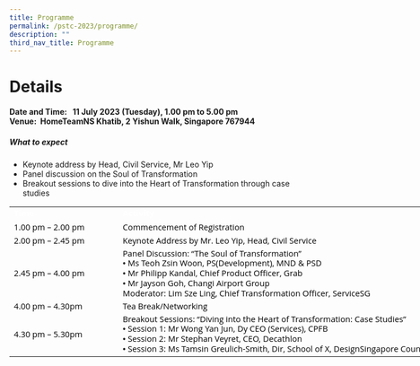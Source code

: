 ```yaml
---
title: Programme
permalink: /pstc-2023/programme/
description: ""
third_nav_title: Programme
---
```

# **Details**   
**Date and Time: &nbsp; 11 July 2023 (Tuesday), 1.00 pm to 5.00 pm   
Venue:&nbsp; HomeTeamNS Khatib, 2 Yishun Walk, Singapore 767944**

##### **What to expect**
* Keynote address by Head, Civil Service, Mr Leo Yip
* Panel discussion on the Soul of Transformation
* Breakout sessions to dive into the Heart of Transformation through case studies
   <!--tr {mso-height-source:auto;} col {mso-width-source:auto;} td {padding-top:1.0px; padding-right:1.0px; padding-left:1.0px; mso-ignore:padding; color:windowtext; font-size:18.0pt; font-weight:400; font-style:normal; text-decoration:none; font-family:Arial; mso-generic-font-family:auto; mso-font-charset:0; text-align:general; vertical-align:bottom; border:none; mso-background-source:auto; mso-pattern:auto;} .oa1 {border:.25pt solid #AFABAB; background:#59ABAA; mso-pattern:auto none; text-align:justify; vertical-align:top; padding-bottom:3.6pt; padding-left:7.2pt; padding-top:3.6pt; padding-right:7.2pt;} .oa2 {border:.25pt solid #AFABAB; text-align:justify; vertical-align:top; padding-bottom:3.6pt; padding-left:7.2pt; padding-top:3.6pt; padding-right:7.2pt;} -->

<table style="border-collapse:
 collapse;width:598pt;mso-yfti-tbllook:1568" width="1197" cellspacing="0" cellpadding="0" border="0"><colgroup><col style="mso-width-source:userset;width:139pt" width="278"> <col style="mso-width-source:userset;width:459pt" width="918"></colgroup><tbody><tr><td style="width:139pt" width="278" class="oa1"><p style="language:en-US;line-height:107%;margin-top:0pt;margin-bottom:0pt;
  margin-left:0in;text-align:justify;text-justify:inter-ideograph;direction:
  ltr;unicode-bidi:embed;mso-line-break-override:none;word-break:normal;
  punctuation-wrap:hanging"><span style="font-size:11.0pt;font-family:&quot;Open Sans&quot;;
  mso-ascii-font-family:&quot;Open Sans&quot;;mso-fareast-font-family:&quot;Open Sans&quot;;
  mso-bidi-font-family:&quot;Open Sans&quot;;color:white;mso-color-index:14;mso-font-kerning:
  12.0pt;language:en-SG;font-weight:bold;mso-style-textfill-type:solid;
  mso-style-textfill-fill-themecolor:light1;mso-style-textfill-fill-color:white;
  mso-style-textfill-fill-alpha:100.0%">Time</span></p></td><td style="width:459pt" width="918" class="oa1"><p style="language:en-US;line-height:107%;margin-top:0pt;margin-bottom:0pt;
  margin-left:0in;text-align:justify;text-justify:inter-ideograph;direction:
  ltr;unicode-bidi:embed;mso-line-break-override:none;word-break:normal;
  punctuation-wrap:hanging"><span style="font-size:11.0pt;font-family:&quot;Open Sans&quot;;
  mso-ascii-font-family:&quot;Open Sans&quot;;mso-fareast-font-family:&quot;Open Sans&quot;;
  mso-bidi-font-family:&quot;Open Sans&quot;;color:white;mso-color-index:14;mso-font-kerning:
  12.0pt;language:en-SG;font-weight:bold;mso-style-textfill-type:solid;
  mso-style-textfill-fill-themecolor:light1;mso-style-textfill-fill-color:white;
  mso-style-textfill-fill-alpha:100.0%">Activity</span></p></td></tr><tr style="mso-height-source:userset;height:19.21pt" height="38"><td style="height:19.21pt;width:139pt" width="278" class="oa2" height="38"><p style="language:en-US;line-height:107%;margin-top:0pt;margin-bottom:0pt;
  margin-left:0in;text-align:justify;text-justify:inter-ideograph;direction:
  ltr;unicode-bidi:embed;mso-line-break-override:none;word-break:normal;
  punctuation-wrap:hanging"><span style="font-size:11.0pt;font-family:&quot;Open Sans&quot;;
  mso-ascii-font-family:&quot;Open Sans&quot;;mso-fareast-font-family:&quot;Open Sans&quot;;
  mso-bidi-font-family:&quot;Open Sans&quot;;color:black;mso-color-index:13;mso-font-kerning:
  12.0pt;language:en-US;mso-style-textfill-type:solid;mso-style-textfill-fill-themecolor:
  dark1;mso-style-textfill-fill-color:black;mso-style-textfill-fill-alpha:100.0%">1.00 </span><span style="font-size:11.0pt;font-family:&quot;Open Sans&quot;;mso-ascii-font-family:
  &quot;Open Sans&quot;;mso-fareast-font-family:&quot;Open Sans&quot;;mso-bidi-font-family:&quot;Open Sans&quot;;
  color:black;mso-color-index:13;mso-font-kerning:12.0pt;language:en-US;
  mso-style-textfill-type:solid;mso-style-textfill-fill-themecolor:dark1;
  mso-style-textfill-fill-color:black;mso-style-textfill-fill-alpha:100.0%">pm </span><span style="font-size:11.0pt;font-family:&quot;Open Sans&quot;;mso-ascii-font-family:&quot;Open Sans&quot;;
  mso-fareast-font-family:&quot;Open Sans&quot;;mso-bidi-font-family:&quot;Open Sans&quot;;
  color:black;mso-color-index:13;mso-font-kerning:12.0pt;language:en-SG;
  mso-style-textfill-type:solid;mso-style-textfill-fill-themecolor:dark1;
  mso-style-textfill-fill-color:black;mso-style-textfill-fill-alpha:100.0%">– 2.00 pm</span></p></td><td style="width:459pt" width="918" class="oa2"><p style="language:en-US;line-height:107%;margin-top:0pt;margin-bottom:0pt;
  margin-left:0in;text-align:justify;text-justify:inter-ideograph;direction:
  ltr;unicode-bidi:embed;mso-line-break-override:none;word-break:normal;
  punctuation-wrap:hanging"><span style="font-size:11.0pt;font-family:&quot;Open Sans&quot;;
  mso-ascii-font-family:&quot;Open Sans&quot;;mso-fareast-font-family:&quot;Open Sans&quot;;
  mso-bidi-font-family:&quot;Open Sans&quot;;color:black;mso-color-index:13;mso-font-kerning:
  12.0pt;language:en-US;mso-style-textfill-type:solid;mso-style-textfill-fill-themecolor:
  dark1;mso-style-textfill-fill-color:black;mso-style-textfill-fill-alpha:100.0%">Commencement</span><span style="font-size:11.0pt;font-family:&quot;Open Sans&quot;;mso-ascii-font-family:&quot;Open Sans&quot;;
  mso-fareast-font-family:&quot;Open Sans&quot;;mso-bidi-font-family:&quot;Open Sans&quot;;
  color:black;mso-color-index:13;mso-font-kerning:12.0pt;language:en-US;
  vertical-align:baseline;mso-text-raise:0%;mso-style-textfill-type:solid;
  mso-style-textfill-fill-themecolor:dark1;mso-style-textfill-fill-color:black;
  mso-style-textfill-fill-alpha:100.0%"> of </span><span style="font-size:11.0pt;
  font-family:&quot;Open Sans&quot;;mso-ascii-font-family:&quot;Open Sans&quot;;mso-fareast-font-family:
  &quot;Open Sans&quot;;mso-bidi-font-family:&quot;Open Sans&quot;;color:black;mso-color-index:
  13;mso-font-kerning:12.0pt;language:en-US;mso-style-textfill-type:solid;
  mso-style-textfill-fill-themecolor:dark1;mso-style-textfill-fill-color:black;
  mso-style-textfill-fill-alpha:100.0%">Registration</span></p></td></tr><tr style="mso-height-source:userset;height:11.43pt" height="23"><td style="height:11.43pt;width:139pt" width="278" class="oa2" height="23"><p style="language:en-US;line-height:107%;margin-top:0pt;margin-bottom:0pt;
  margin-left:0in;margin-right:0in;text-indent:0in;text-align:justify;
  text-justify:inter-ideograph;direction:ltr;unicode-bidi:embed;mso-vertical-align-alt:
  auto;mso-line-break-override:none;word-break:normal;punctuation-wrap:hanging"><span style="font-size:11.0pt;font-family:&quot;Open Sans&quot;;mso-ascii-font-family:&quot;Open Sans&quot;;
  mso-fareast-font-family:&quot;Open Sans&quot;;mso-bidi-font-family:&quot;Open Sans&quot;;
  color:black;mso-color-index:13;mso-font-kerning:12.0pt;language:en-US;
  mso-style-textfill-type:solid;mso-style-textfill-fill-themecolor:dark1;
  mso-style-textfill-fill-color:black;mso-style-textfill-fill-alpha:100.0%">2.00 pm&nbsp;</span><span style="font-size:11.0pt;font-family:&quot;Open Sans&quot;;
  mso-ascii-font-family:&quot;Open Sans&quot;;mso-fareast-font-family:&quot;Open Sans&quot;;
  mso-bidi-font-family:&quot;Open Sans&quot;;color:black;mso-color-index:13;mso-font-kerning:
  12.0pt;language:en-SG;mso-style-textfill-type:solid;mso-style-textfill-fill-themecolor:
  dark1;mso-style-textfill-fill-color:black;mso-style-textfill-fill-alpha:100.0%">–</span><span style="font-size:11.0pt;font-family:&quot;Open Sans&quot;;mso-ascii-font-family:&quot;Open Sans&quot;;
  mso-fareast-font-family:&quot;Open Sans&quot;;mso-bidi-font-family:&quot;Open Sans&quot;;
  color:black;mso-color-index:13;mso-font-kerning:12.0pt;language:en-US;
  mso-style-textfill-type:solid;mso-style-textfill-fill-themecolor:dark1;
  mso-style-textfill-fill-color:black;mso-style-textfill-fill-alpha:100.0%"> 2.45 pm</span></p><p style="language:en-US;line-height:107%;margin-top:0pt;margin-bottom:0pt;
  margin-left:0in;text-align:justify;text-justify:inter-ideograph;direction:
  ltr;unicode-bidi:embed;mso-line-break-override:none;word-break:normal;
  punctuation-wrap:hanging"></p></td><td style="width:459pt" width="918" class="oa2"><p style="language:en-US;line-height:107%;margin-top:0pt;margin-bottom:0pt;
  margin-left:0in;text-align:justify;text-justify:inter-ideograph;direction:
  ltr;unicode-bidi:embed;mso-line-break-override:none;word-break:normal;
  punctuation-wrap:hanging"><span style="font-size:11.0pt;font-family:&quot;Open Sans&quot;;
  mso-ascii-font-family:&quot;Open Sans&quot;;mso-fareast-font-family:&quot;Open Sans&quot;;
  mso-bidi-font-family:&quot;Open Sans&quot;;color:black;mso-color-index:13;mso-font-kerning:
  12.0pt;language:en-US;mso-style-textfill-type:solid;mso-style-textfill-fill-themecolor:
  dark1;mso-style-textfill-fill-color:black;mso-style-textfill-fill-alpha:100.0%">Keynote Address by </span><span style="font-size:11.0pt;font-family:&quot;Open Sans&quot;;
  mso-ascii-font-family:&quot;Open Sans&quot;;mso-fareast-font-family:&quot;Open Sans&quot;;
  mso-bidi-font-family:&quot;Open Sans&quot;;color:black;mso-color-index:13;mso-font-kerning:
  12.0pt;language:en-US;mso-style-textfill-type:solid;mso-style-textfill-fill-themecolor:
  dark1;mso-style-textfill-fill-color:black;mso-style-textfill-fill-alpha:100.0%">Mr. Leo Yip, Head, Civil Service</span></p></td></tr><tr style="mso-height-source:userset;height:42.29pt" height="85"><td style="height:42.29pt;width:139pt" width="278" class="oa2" height="85"><p style="language:en-US;line-height:107%;margin-top:0pt;margin-bottom:0pt;
  margin-left:0in;text-align:justify;text-justify:inter-ideograph;direction:
  ltr;unicode-bidi:embed;mso-line-break-override:none;word-break:normal;
  punctuation-wrap:hanging"><span style="font-size:11.0pt;font-family:&quot;Open Sans&quot;;
  mso-ascii-font-family:&quot;Open Sans&quot;;mso-fareast-font-family:&quot;Open Sans&quot;;
  mso-bidi-font-family:&quot;Open Sans&quot;;color:black;mso-color-index:13;mso-font-kerning:
  12.0pt;language:en-US;mso-style-textfill-type:solid;mso-style-textfill-fill-themecolor:
  dark1;mso-style-textfill-fill-color:black;mso-style-textfill-fill-alpha:100.0%">2.45 pm</span><span style="font-size:11.0pt;font-family:&quot;Open Sans&quot;;mso-ascii-font-family:
  &quot;Open Sans&quot;;mso-fareast-font-family:&quot;Open Sans&quot;;mso-bidi-font-family:&quot;Open Sans&quot;;
  color:black;mso-color-index:13;mso-font-kerning:12.0pt;language:en-SG;
  mso-style-textfill-type:solid;mso-style-textfill-fill-themecolor:dark1;
  mso-style-textfill-fill-color:black;mso-style-textfill-fill-alpha:100.0%"> – 4.00 pm</span></p><p style="language:en-US;line-height:107%;margin-top:0pt;margin-bottom:0pt;
  margin-left:0in;text-align:justify;text-justify:inter-ideograph;direction:
  ltr;unicode-bidi:embed;mso-line-break-override:none;word-break:normal;
  punctuation-wrap:hanging"></p></td><td style="width:459pt" width="918" class="oa2"><p style="language:en-US;line-height:107%;margin-top:0pt;margin-bottom:0pt;
  margin-left:0in;text-align:justify;text-justify:inter-ideograph;direction:
  ltr;unicode-bidi:embed;mso-line-break-override:none;word-break:normal;
  punctuation-wrap:hanging"><span style="font-size:11.0pt;font-family:&quot;Open Sans&quot;;
  mso-ascii-font-family:&quot;Open Sans&quot;;mso-fareast-font-family:&quot;Open Sans&quot;;
  mso-bidi-font-family:&quot;Open Sans&quot;;color:black;mso-color-index:13;mso-font-kerning:
  12.0pt;language:en-US;mso-style-textfill-type:solid;mso-style-textfill-fill-themecolor:
  dark1;mso-style-textfill-fill-color:black;mso-style-textfill-fill-alpha:100.0%">Panel Discussion: “The Soul of Transformation</span><span style="font-size:11.0pt;
  font-family:&quot;Open Sans&quot;;mso-ascii-font-family:&quot;Open Sans&quot;;mso-fareast-font-family:
  &quot;Open Sans&quot;;mso-bidi-font-family:&quot;Open Sans&quot;;color:black;mso-color-index:
  13;mso-font-kerning:12.0pt;language:en-US;mso-style-textfill-type:solid;
  mso-style-textfill-fill-themecolor:dark1;mso-style-textfill-fill-color:black;
  mso-style-textfill-fill-alpha:100.0%">”</span></p><div style="language:en-US;line-height:106%;margin-top:0pt;
  margin-bottom:0pt;margin-left:.38in;text-indent:-.38in;text-align:justify;
  text-justify:inter-ideograph;direction:ltr;unicode-bidi:embed;tab-stops:left 36.0pt;
  mso-line-break-override:none;word-break:normal;punctuation-wrap:hanging" class="O0"><span style="font-size:11.0pt"><span style="mso-special-format:bullet;font-family:
  Arial">•</span></span><span style="font-size:11.0pt;font-family:&quot;Open Sans&quot;;
  mso-ascii-font-family:&quot;Open Sans&quot;;mso-fareast-font-family:&quot;Open Sans&quot;;
  mso-bidi-font-family:&quot;Open Sans&quot;;color:black;mso-color-index:13;mso-font-kerning:
  12.0pt;language:en-SG;mso-style-textfill-type:solid;mso-style-textfill-fill-themecolor:
  dark1;mso-style-textfill-fill-color:black;mso-style-textfill-fill-alpha:100.0%"> Ms </span><span style="font-size:11.0pt;font-family:&quot;Open Sans&quot;;mso-ascii-font-family:
  &quot;Open Sans&quot;;mso-fareast-font-family:&quot;Open Sans&quot;;mso-bidi-font-family:&quot;Open Sans&quot;;
  color:black;mso-color-index:13;mso-font-kerning:12.0pt;language:en-SG;
  mso-style-textfill-type:solid;mso-style-textfill-fill-themecolor:dark1;
  mso-style-textfill-fill-color:black;mso-style-textfill-fill-alpha:100.0%">Teoh Zsin Woon, PS(</span><span style="font-size:11.0pt;font-family:&quot;Open Sans&quot;;
  mso-ascii-font-family:&quot;Open Sans&quot;;mso-fareast-font-family:&quot;Open Sans&quot;;
  mso-bidi-font-family:&quot;Open Sans&quot;;color:black;mso-color-index:13;mso-font-kerning:
  12.0pt;language:en-SG;mso-style-textfill-type:solid;mso-style-textfill-fill-themecolor:
  dark1;mso-style-textfill-fill-color:black;mso-style-textfill-fill-alpha:100.0%">Development), </span><span style="font-size:11.0pt;font-family:&quot;Open Sans&quot;;mso-ascii-font-family:
  &quot;Open Sans&quot;;mso-fareast-font-family:&quot;Open Sans&quot;;mso-bidi-font-family:&quot;Open Sans&quot;;
  color:black;mso-color-index:13;mso-font-kerning:12.0pt;language:en-SG;
  mso-style-textfill-type:solid;mso-style-textfill-fill-themecolor:dark1;
  mso-style-textfill-fill-color:black;mso-style-textfill-fill-alpha:100.0%">MND &amp; PSD</span></div><div style="language:en-US;line-height:106%;margin-top:0pt;
  margin-bottom:0pt;margin-left:.38in;text-indent:-.38in;text-align:justify;
  text-justify:inter-ideograph;direction:ltr;unicode-bidi:embed;tab-stops:left 36.0pt;
  mso-line-break-override:none;word-break:normal;punctuation-wrap:hanging" class="O0"><span style="font-size:11.0pt"><span style="mso-special-format:bullet;font-family:
  Arial">•</span></span><span style="font-size:11.0pt;font-family:&quot;Open Sans&quot;;
  mso-ascii-font-family:&quot;Open Sans&quot;;mso-fareast-font-family:&quot;Open Sans&quot;;
  mso-bidi-font-family:&quot;Open Sans&quot;;color:black;mso-color-index:13;mso-font-kerning:
  12.0pt;language:en-SG;mso-style-textfill-type:solid;mso-style-textfill-fill-themecolor:
  dark1;mso-style-textfill-fill-color:black;mso-style-textfill-fill-alpha:100.0%"> Mr </span><span style="font-size:11.0pt;font-family:&quot;Open Sans&quot;;mso-ascii-font-family:
  &quot;Open Sans&quot;;mso-fareast-font-family:&quot;Open Sans&quot;;mso-bidi-font-family:&quot;Open Sans&quot;;
  color:black;mso-color-index:13;mso-font-kerning:12.0pt;language:en-SG;
  mso-style-textfill-type:solid;mso-style-textfill-fill-themecolor:dark1;
  mso-style-textfill-fill-color:black;mso-style-textfill-fill-alpha:100.0%">Philipp Kandal, Chief Product Officer, Grab</span></div><div style="language:en-US;line-height:106%;margin-top:0pt;
  margin-bottom:0pt;margin-left:.38in;text-indent:-.38in;text-align:justify;
  text-justify:inter-ideograph;direction:ltr;unicode-bidi:embed;tab-stops:left 36.0pt;
  mso-line-break-override:none;word-break:normal;punctuation-wrap:hanging" class="O0"><span style="font-size:11.0pt"><span style="mso-special-format:bullet;font-family:
  Arial">•</span></span><span style="font-size:11.0pt;font-family:&quot;Open Sans&quot;;
  mso-ascii-font-family:&quot;Open Sans&quot;;mso-fareast-font-family:&quot;Open Sans&quot;;
  mso-bidi-font-family:&quot;Open Sans&quot;;color:black;mso-color-index:13;mso-font-kerning:
  12.0pt;language:en-SG;mso-style-textfill-type:solid;mso-style-textfill-fill-themecolor:
  dark1;mso-style-textfill-fill-color:black;mso-style-textfill-fill-alpha:100.0%"> Mr Jayson Goh, </span><span style="font-size:11.0pt;font-family:&quot;Open Sans&quot;;mso-ascii-font-family:
  &quot;Open Sans&quot;;mso-fareast-font-family:&quot;Open Sans&quot;;mso-bidi-font-family:&quot;Open Sans&quot;;
  color:black;mso-color-index:13;mso-font-kerning:12.0pt;language:en-SG;
  mso-style-textfill-type:solid;mso-style-textfill-fill-themecolor:dark1;
  mso-style-textfill-fill-color:black;mso-style-textfill-fill-alpha:100.0%">Changi Airport </span><span style="font-size:11.0pt;font-family:&quot;Open Sans&quot;;
  mso-ascii-font-family:&quot;Open Sans&quot;;mso-fareast-font-family:&quot;Open Sans&quot;;
  mso-bidi-font-family:&quot;Open Sans&quot;;color:black;mso-color-index:13;mso-font-kerning:
  12.0pt;language:en-SG;mso-style-textfill-type:solid;mso-style-textfill-fill-themecolor:
  dark1;mso-style-textfill-fill-color:black;mso-style-textfill-fill-alpha:100.0%">Group</span></div><p style="language:en-US;line-height:106%;margin-top:0pt;margin-bottom:0pt;
  margin-left:0in;text-indent:0in;text-align:justify;text-justify:inter-ideograph;
  direction:ltr;unicode-bidi:embed;tab-stops:left 36.0pt;mso-line-break-override:
  none;word-break:normal;punctuation-wrap:hanging"></p><p style="language:en-US;line-height:106%;margin-top:0pt;margin-bottom:0pt;
  margin-left:0in;text-indent:0in;text-align:justify;text-justify:inter-ideograph;
  direction:ltr;unicode-bidi:embed;tab-stops:left 36.0pt;mso-line-break-override:
  none;word-break:normal;punctuation-wrap:hanging"><span style="font-size:11.0pt;
  font-family:&quot;Open Sans&quot;;mso-ascii-font-family:&quot;Open Sans&quot;;mso-fareast-font-family:
  &quot;Open Sans&quot;;mso-bidi-font-family:&quot;Open Sans&quot;;color:black;mso-color-index:
  13;mso-font-kerning:12.0pt;language:en-US;mso-style-textfill-type:solid;
  mso-style-textfill-fill-themecolor:dark1;mso-style-textfill-fill-color:black;
  mso-style-textfill-fill-alpha:100.0%">Moderator: Lim Sze Ling, Chief Transformation Officer, ServiceSG</span></p></td></tr><tr style="mso-height-source:userset;height:11.43pt" height="23"><td style="height:11.43pt;width:139pt" width="278" class="oa2" height="23"><p style="language:en-US;line-height:107%;margin-top:0pt;margin-bottom:0pt;
  margin-left:0in;text-align:justify;text-justify:inter-ideograph;direction:
  ltr;unicode-bidi:embed;mso-line-break-override:none;word-break:normal;
  punctuation-wrap:hanging"><span style="font-size:11.0pt;font-family:&quot;Open Sans&quot;;
  mso-ascii-font-family:&quot;Open Sans&quot;;mso-fareast-font-family:&quot;Open Sans&quot;;
  mso-bidi-font-family:&quot;Open Sans&quot;;color:black;mso-color-index:13;mso-font-kerning:
  12.0pt;language:en-US;mso-style-textfill-type:solid;mso-style-textfill-fill-themecolor:
  dark1;mso-style-textfill-fill-color:black;mso-style-textfill-fill-alpha:100.0%">4.00 </span><span style="font-size:11.0pt;font-family:&quot;Open Sans&quot;;mso-ascii-font-family:
  &quot;Open Sans&quot;;mso-fareast-font-family:&quot;Open Sans&quot;;mso-bidi-font-family:&quot;Open Sans&quot;;
  color:black;mso-color-index:13;mso-font-kerning:12.0pt;language:en-US;
  mso-style-textfill-type:solid;mso-style-textfill-fill-themecolor:dark1;
  mso-style-textfill-fill-color:black;mso-style-textfill-fill-alpha:100.0%">pm</span><span style="font-size:11.0pt;font-family:&quot;Open Sans&quot;;mso-ascii-font-family:&quot;Open Sans&quot;;
  mso-fareast-font-family:&quot;Open Sans&quot;;mso-bidi-font-family:&quot;Open Sans&quot;;
  color:black;mso-color-index:13;mso-font-kerning:12.0pt;language:en-US;
  vertical-align:baseline;mso-text-raise:0%;mso-style-textfill-type:solid;
  mso-style-textfill-fill-themecolor:dark1;mso-style-textfill-fill-color:black;
  mso-style-textfill-fill-alpha:100.0%"> – 4.30pm</span></p></td><td style="width:459pt" width="918" class="oa2"><p style="language:en-US;line-height:107%;margin-top:0pt;margin-bottom:0pt;
  margin-left:0in;text-align:justify;text-justify:inter-ideograph;direction:
  ltr;unicode-bidi:embed;mso-line-break-override:none;word-break:normal;
  punctuation-wrap:hanging"><span style="font-size:11.0pt;font-family:&quot;Open Sans&quot;;
  mso-ascii-font-family:&quot;Open Sans&quot;;mso-fareast-font-family:&quot;Open Sans&quot;;
  mso-bidi-font-family:&quot;Open Sans&quot;;color:black;mso-color-index:13;mso-font-kerning:
  12.0pt;language:en-US;mso-style-textfill-type:solid;mso-style-textfill-fill-themecolor:
  dark1;mso-style-textfill-fill-color:black;mso-style-textfill-fill-alpha:100.0%">Tea </span><span style="font-size:11.0pt;font-family:&quot;Open Sans&quot;;mso-ascii-font-family:
  &quot;Open Sans&quot;;mso-fareast-font-family:&quot;Open Sans&quot;;mso-bidi-font-family:&quot;Open Sans&quot;;
  color:black;mso-color-index:13;mso-font-kerning:12.0pt;language:en-US;
  mso-style-textfill-type:solid;mso-style-textfill-fill-themecolor:dark1;
  mso-style-textfill-fill-color:black;mso-style-textfill-fill-alpha:100.0%">Break/Networking</span></p></td></tr><tr style="mso-height-source:userset;height:34.57pt" height="69"><td style="height:34.57pt;width:139pt" width="278" class="oa2" height="69"><p style="language:en-US;line-height:107%;margin-top:0pt;margin-bottom:0pt;
  margin-left:0in;text-align:justify;text-justify:inter-ideograph;direction:
  ltr;unicode-bidi:embed;mso-line-break-override:none;word-break:normal;
  punctuation-wrap:hanging"><span style="font-size:11.0pt;font-family:&quot;Open Sans&quot;;
  mso-ascii-font-family:&quot;Open Sans&quot;;mso-fareast-font-family:&quot;Open Sans&quot;;
  mso-bidi-font-family:&quot;Open Sans&quot;;color:black;mso-color-index:13;mso-font-kerning:
  12.0pt;language:en-US;mso-style-textfill-type:solid;mso-style-textfill-fill-themecolor:
  dark1;mso-style-textfill-fill-color:black;mso-style-textfill-fill-alpha:100.0%">4.30 </span><span style="font-size:11.0pt;font-family:&quot;Open Sans&quot;;mso-ascii-font-family:
  &quot;Open Sans&quot;;mso-fareast-font-family:&quot;Open Sans&quot;;mso-bidi-font-family:&quot;Open Sans&quot;;
  color:black;mso-color-index:13;mso-font-kerning:12.0pt;language:en-US;
  mso-style-textfill-type:solid;mso-style-textfill-fill-themecolor:dark1;
  mso-style-textfill-fill-color:black;mso-style-textfill-fill-alpha:100.0%">pm – 5.30pm</span></p></td><td style="width:459pt" width="918" class="oa2"><p style="language:en-US;line-height:107%;margin-top:0pt;margin-bottom:0pt;
  margin-left:0in;text-align:justify;text-justify:inter-ideograph;direction:
  ltr;unicode-bidi:embed;mso-line-break-override:none;word-break:normal;
  punctuation-wrap:hanging"><span style="font-size:11.0pt;font-family:&quot;Open Sans&quot;;
  mso-ascii-font-family:&quot;Open Sans&quot;;mso-fareast-font-family:&quot;Open Sans&quot;;
  mso-bidi-font-family:&quot;Open Sans&quot;;color:black;mso-color-index:13;mso-font-kerning:
  12.0pt;language:en-US;mso-style-textfill-type:solid;mso-style-textfill-fill-themecolor:
  dark1;mso-style-textfill-fill-color:black;mso-style-textfill-fill-alpha:100.0%">Breakout Sessions: </span><span style="font-size:11.0pt;font-family:&quot;Open Sans&quot;;
  mso-ascii-font-family:&quot;Open Sans&quot;;mso-fareast-font-family:&quot;Open Sans&quot;;
  mso-bidi-font-family:&quot;Open Sans&quot;;color:black;mso-color-index:13;mso-font-kerning:
  12.0pt;language:en-US;mso-style-textfill-type:solid;mso-style-textfill-fill-themecolor:
  dark1;mso-style-textfill-fill-color:black;mso-style-textfill-fill-alpha:100.0%">“Diving into the Heart of Transformation: Case Studies</span><span style="font-size:
  11.0pt;font-family:&quot;Open Sans&quot;;mso-ascii-font-family:&quot;Open Sans&quot;;mso-fareast-font-family:
  &quot;Open Sans&quot;;mso-bidi-font-family:&quot;Open Sans&quot;;color:black;mso-color-index:
  13;mso-font-kerning:12.0pt;language:en-US;mso-style-textfill-type:solid;
  mso-style-textfill-fill-themecolor:dark1;mso-style-textfill-fill-color:black;
  mso-style-textfill-fill-alpha:100.0%">”</span></p><div style="language:en-US;line-height:106%;margin-top:0pt;
  margin-bottom:0pt;margin-left:.38in;text-indent:-.38in;text-align:justify;
  text-justify:inter-ideograph;direction:ltr;unicode-bidi:embed;tab-stops:left 36.0pt;
  mso-line-break-override:none;word-break:normal;punctuation-wrap:hanging" class="O0"><span style="font-size:11.0pt"><span style="mso-special-format:bullet;font-family:
  Arial">•</span></span><span style="font-size:11.0pt;font-family:&quot;Open Sans&quot;;
  mso-ascii-font-family:&quot;Open Sans&quot;;mso-fareast-font-family:&quot;Open Sans&quot;;
  mso-bidi-font-family:&quot;Open Sans&quot;;color:black;mso-color-index:13;mso-font-kerning:
  12.0pt;language:en-SG;mso-style-textfill-type:solid;mso-style-textfill-fill-themecolor:
  dark1;mso-style-textfill-fill-color:black;mso-style-textfill-fill-alpha:100.0%"> Session</span><span style="font-size:11.0pt;font-family:&quot;Open Sans&quot;;mso-ascii-font-family:&quot;Open Sans&quot;;
  mso-fareast-font-family:&quot;Open Sans&quot;;mso-bidi-font-family:&quot;Open Sans&quot;;
  color:black;mso-color-index:13;mso-font-kerning:12.0pt;language:en-SG;
  vertical-align:baseline;mso-text-raise:0%;mso-style-textfill-type:solid;
  mso-style-textfill-fill-themecolor:dark1;mso-style-textfill-fill-color:black;
  mso-style-textfill-fill-alpha:100.0%"> </span><span style="font-size:11.0pt;
  font-family:&quot;Open Sans&quot;;mso-ascii-font-family:&quot;Open Sans&quot;;mso-fareast-font-family:
  &quot;Open Sans&quot;;mso-bidi-font-family:&quot;Open Sans&quot;;color:black;mso-color-index:
  13;mso-font-kerning:12.0pt;language:en-SG;vertical-align:baseline;mso-text-raise:
  0%;mso-style-textfill-type:solid;mso-style-textfill-fill-themecolor:dark1;
  mso-style-textfill-fill-color:black;mso-style-textfill-fill-alpha:100.0%">1: </span><span style="font-size:11.0pt;font-family:&quot;Open Sans&quot;;mso-ascii-font-family:&quot;Open Sans&quot;;
  mso-fareast-font-family:&quot;Open Sans&quot;;mso-bidi-font-family:&quot;Open Sans&quot;;
  color:black;mso-color-index:13;mso-font-kerning:12.0pt;language:en-SG;
  mso-style-textfill-type:solid;mso-style-textfill-fill-themecolor:dark1;
  mso-style-textfill-fill-color:black;mso-style-textfill-fill-alpha:100.0%">Mr </span><span style="font-size:11.0pt;font-family:&quot;Open Sans&quot;;mso-ascii-font-family:&quot;Open Sans&quot;;
  mso-fareast-font-family:&quot;Open Sans&quot;;mso-bidi-font-family:&quot;Open Sans&quot;;
  color:black;mso-color-index:13;mso-font-kerning:12.0pt;language:en-SG;
  mso-style-textfill-type:solid;mso-style-textfill-fill-themecolor:dark1;
  mso-style-textfill-fill-color:black;mso-style-textfill-fill-alpha:100.0%">Wong Yan Jun, Dy</span><span style="font-size:11.0pt;font-family:&quot;Open Sans&quot;;
  mso-ascii-font-family:&quot;Open Sans&quot;;mso-fareast-font-family:&quot;Open Sans&quot;;
  mso-bidi-font-family:&quot;Open Sans&quot;;color:black;mso-color-index:13;mso-font-kerning:
  12.0pt;language:en-SG;vertical-align:baseline;mso-text-raise:0%;mso-style-textfill-type:
  solid;mso-style-textfill-fill-themecolor:dark1;mso-style-textfill-fill-color:
  black;mso-style-textfill-fill-alpha:100.0%"> CEO (Services)</span><span style="font-size:11.0pt;font-family:&quot;Open Sans&quot;;mso-ascii-font-family:&quot;Open Sans&quot;;
  mso-fareast-font-family:&quot;Open Sans&quot;;mso-bidi-font-family:&quot;Open Sans&quot;;
  color:black;mso-color-index:13;mso-font-kerning:12.0pt;language:en-SG;
  mso-style-textfill-type:solid;mso-style-textfill-fill-themecolor:dark1;
  mso-style-textfill-fill-color:black;mso-style-textfill-fill-alpha:100.0%">, </span><span style="font-size:11.0pt;font-family:&quot;Open Sans&quot;;mso-ascii-font-family:&quot;Open Sans&quot;;
  mso-fareast-font-family:&quot;Open Sans&quot;;mso-bidi-font-family:&quot;Open Sans&quot;;
  color:black;mso-color-index:13;mso-font-kerning:12.0pt;language:en-SG;
  mso-style-textfill-type:solid;mso-style-textfill-fill-themecolor:dark1;
  mso-style-textfill-fill-color:black;mso-style-textfill-fill-alpha:100.0%">CPFB</span></div><div style="language:en-US;line-height:106%;margin-top:0pt;
  margin-bottom:0pt;margin-left:.38in;text-indent:-.38in;text-align:justify;
  text-justify:inter-ideograph;direction:ltr;unicode-bidi:embed;tab-stops:left 36.0pt;
  mso-line-break-override:none;word-break:normal;punctuation-wrap:hanging" class="O0"><span style="font-size:11.0pt"><span style="mso-special-format:bullet;font-family:
  Arial">•</span></span><span style="font-size:11.0pt;font-family:&quot;Open Sans&quot;;
  mso-ascii-font-family:&quot;Open Sans&quot;;mso-fareast-font-family:&quot;Open Sans&quot;;
  mso-bidi-font-family:&quot;Open Sans&quot;;color:black;mso-color-index:13;mso-font-kerning:
  12.0pt;language:en-SG;mso-style-textfill-type:solid;mso-style-textfill-fill-themecolor:
  dark1;mso-style-textfill-fill-color:black;mso-style-textfill-fill-alpha:100.0%"> Session </span><span style="font-size:11.0pt;font-family:&quot;Open Sans&quot;;mso-ascii-font-family:
  &quot;Open Sans&quot;;mso-fareast-font-family:&quot;Open Sans&quot;;mso-bidi-font-family:&quot;Open Sans&quot;;
  color:black;mso-color-index:13;mso-font-kerning:12.0pt;language:en-SG;
  mso-style-textfill-type:solid;mso-style-textfill-fill-themecolor:dark1;
  mso-style-textfill-fill-color:black;mso-style-textfill-fill-alpha:100.0%">2: Mr </span><span style="font-size:11.0pt;font-family:&quot;Open Sans&quot;;mso-ascii-font-family:
  &quot;Open Sans&quot;;mso-fareast-font-family:&quot;Open Sans&quot;;mso-bidi-font-family:&quot;Open Sans&quot;;
  color:black;mso-color-index:13;mso-font-kerning:12.0pt;language:en-SG;
  mso-style-textfill-type:solid;mso-style-textfill-fill-themecolor:dark1;
  mso-style-textfill-fill-color:black;mso-style-textfill-fill-alpha:100.0%">Stephan </span><span style="font-size:11.0pt;font-family:&quot;Open Sans&quot;;mso-ascii-font-family:
  &quot;Open Sans&quot;;mso-fareast-font-family:&quot;Open Sans&quot;;mso-bidi-font-family:&quot;Open Sans&quot;;
  color:black;mso-color-index:13;mso-font-kerning:12.0pt;language:en-SG;
  mso-style-textfill-type:solid;mso-style-textfill-fill-themecolor:dark1;
  mso-style-textfill-fill-color:black;mso-style-textfill-fill-alpha:100.0%">Veyret</span><span style="font-size:11.0pt;font-family:&quot;Open Sans&quot;;mso-ascii-font-family:&quot;Open Sans&quot;;
  mso-fareast-font-family:&quot;Open Sans&quot;;mso-bidi-font-family:&quot;Open Sans&quot;;
  color:black;mso-color-index:13;mso-font-kerning:12.0pt;language:en-SG;
  mso-style-textfill-type:solid;mso-style-textfill-fill-themecolor:dark1;
  mso-style-textfill-fill-color:black;mso-style-textfill-fill-alpha:100.0%">, CEO, Decathlon</span></div><div style="language:en-US;line-height:106%;margin-top:0pt;
  margin-bottom:0pt;margin-left:.38in;text-indent:-.38in;text-align:justify;
  text-justify:inter-ideograph;direction:ltr;unicode-bidi:embed;tab-stops:left 36.0pt;
  mso-line-break-override:none;word-break:normal;punctuation-wrap:hanging" class="O0"><span style="font-size:11.0pt"><span style="mso-special-format:bullet;font-family:
  Arial">•</span></span><span style="font-size:11.0pt;font-family:&quot;Open Sans&quot;;
  mso-ascii-font-family:&quot;Open Sans&quot;;mso-fareast-font-family:&quot;Open Sans&quot;;
  mso-bidi-font-family:&quot;Open Sans&quot;;color:black;mso-color-index:13;mso-font-kerning:
  12.0pt;language:en-SG;mso-style-textfill-type:solid;mso-style-textfill-fill-themecolor:
  dark1;mso-style-textfill-fill-color:black;mso-style-textfill-fill-alpha:100.0%"> Session </span><span style="font-size:11.0pt;font-family:&quot;Open Sans&quot;;mso-ascii-font-family:
  &quot;Open Sans&quot;;mso-fareast-font-family:&quot;Open Sans&quot;;mso-bidi-font-family:&quot;Open Sans&quot;;
  color:black;mso-color-index:13;mso-font-kerning:12.0pt;language:en-SG;
  mso-style-textfill-type:solid;mso-style-textfill-fill-themecolor:dark1;
  mso-style-textfill-fill-color:black;mso-style-textfill-fill-alpha:100.0%">3: Ms </span><span style="font-size:11.0pt;font-family:&quot;Open Sans&quot;;mso-ascii-font-family:
  &quot;Open Sans&quot;;mso-fareast-font-family:&quot;Open Sans&quot;;mso-bidi-font-family:&quot;Open Sans&quot;;
  color:black;mso-color-index:13;mso-font-kerning:12.0pt;language:en-SG;
  mso-style-textfill-type:solid;mso-style-textfill-fill-themecolor:dark1;
  mso-style-textfill-fill-color:black;mso-style-textfill-fill-alpha:100.0%">Tamsin Greulich-Smith, Dir, School of X, </span><span style="font-size:11.0pt;
  font-family:&quot;Open Sans&quot;;mso-ascii-font-family:&quot;Open Sans&quot;;mso-fareast-font-family:
  &quot;Open Sans&quot;;mso-bidi-font-family:&quot;Open Sans&quot;;color:black;mso-color-index:
  13;mso-font-kerning:12.0pt;language:en-SG;mso-style-textfill-type:solid;
  mso-style-textfill-fill-themecolor:dark1;mso-style-textfill-fill-color:black;
  mso-style-textfill-fill-alpha:100.0%">DesignSingapore</span><span style="font-size:11.0pt;font-family:&quot;Open Sans&quot;;mso-ascii-font-family:&quot;Open Sans&quot;;
  mso-fareast-font-family:&quot;Open Sans&quot;;mso-bidi-font-family:&quot;Open Sans&quot;;
  color:black;mso-color-index:13;mso-font-kerning:12.0pt;language:en-SG;
  mso-style-textfill-type:solid;mso-style-textfill-fill-themecolor:dark1;
  mso-style-textfill-fill-color:black;mso-style-textfill-fill-alpha:100.0%"> Council</span></div></td></tr></tbody></table>